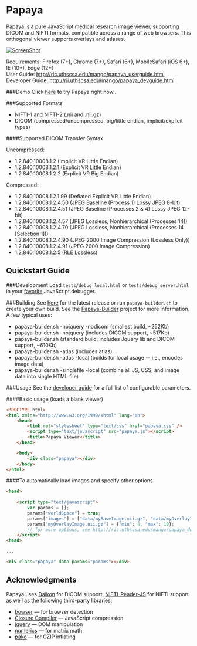 Papaya 
======

Papaya is a pure JavaScript medical research image viewer, supporting DICOM and NIFTI formats, compatible across a range of web browsers.  This orthogonal viewer supports overlays and atlases. 

[![ScreenShot](https://raw.github.com/rii-mango/Papaya/master/README-img.png)](http://rii.uthscsa.edu/mango/papayabeta/)

Requirements: Firefox (7+), Chrome (7+), Safari (6+), MobileSafari (iOS 6+), IE (10+), Edge (12+)<br />
User Guide: http://ric.uthscsa.edu/mango/papaya_userguide.html<br />
Developer Guide: http://rii.uthscsa.edu/mango/papaya_devguide.html

###Demo
Click [here](http://rii.uthscsa.edu/mango/papayabeta/) to try Papaya right now...

###Supported Formats
- NIFTI-1 and NIFTI-2 (.nii and .nii.gz)
- DICOM (compressed/uncompressed, big/little endian, implicit/explicit types)

####Supported DICOM Transfer Syntax

Uncompressed:
- 1.2.840.10008.1.2 (Implicit VR Little Endian)
- 1.2.840.10008.1.2.1 (Explicit VR Little Endian)
- 1.2.840.10008.1.2.2 (Explicit VR Big Endian)
 
Compressed:
- 1.2.840.10008.1.2.1.99 (Deflated Explicit VR Little Endian)
- 1.2.840.10008.1.2.4.50 (JPEG Baseline (Process 1) Lossy JPEG 8-bit)
- 1.2.840.10008.1.2.4.51 (JPEG Baseline (Processes 2 & 4) Lossy JPEG 12-bit)
- 1.2.840.10008.1.2.4.57 (JPEG Lossless, Nonhierarchical (Processes 14))
- 1.2.840.10008.1.2.4.70 (JPEG Lossless, Nonhierarchical (Processes 14 [Selection 1]))
- 1.2.840.10008.1.2.4.90 (JPEG 2000 Image Compression (Lossless Only))
- 1.2.840.10008.1.2.4.91 (JPEG 2000 Image Compression)
- 1.2.840.10008.1.2.5 (RLE Lossless)

Quickstart Guide
------

###Development
Load `tests/debug_local.html` or `tests/debug_server.html` in your [favorite](http://www.jetbrains.com/webstorm/) JavaScript debugger.


###Building
See [here](https://github.com/rii-mango/Papaya/tree/master/release) for the latest release or run `papaya-builder.sh` to create your own build.  See the [Papaya-Builder](https://github.com/rii-mango/Papaya-Builder) project for more information.  A few typical uses:
- papaya-builder.sh -nojquery -nodicom (smallest build, ~252Kb)
- papaya-builder.sh -nojquery (includes DICOM support, ~517Kb) 
- papaya-builder.sh (standard build, includes Jquery lib and DICOM support, ~610Kb) 
- papaya-builder.sh -atlas (includes atlas)
- papaya-builder.sh -atlas -local (builds for local usage -- i.e., encodes image data)
- papaya-builder.sh -singlefile -local (combine all JS, CSS, and image data into single HTML file)

###Usage
See the [developer guide](http://ric.uthscsa.edu/mango/papaya_devguide.html) for a full list of configurable parameters.  

####Basic usage (loads a blank viewer)
```html
<!DOCTYPE html>
<html xmlns="http://www.w3.org/1999/xhtml" lang="en">
    <head>
        <link rel="stylesheet" type="text/css" href="papaya.css" />
        <script type="text/javascript" src="papaya.js"></script>
        <title>Papaya Viewer</title>
    </head>

    <body>
        <div class="papaya"></div>
    </body>
</html>
```

####To automatically load images and specify other options
```html
<head>
    ...
    <script type="text/javascript">
        var params = [];
        params["worldSpace"] = true;
        params["images"] = ["data/myBaseImage.nii.gz", "data/myOverlayImage.nii.gz"];
        params["myOverlayImage.nii.gz"] = {"min": 4, "max": 10};
        // for more options, see http://ric.uthscsa.edu/mango/papaya_devguide.html
    </script>
<head>

...

<div class="papaya" data-params="params"></div>

```

Acknowledgments
-----
Papaya uses [Daikon](https://github.com/rii-mango/Daikon) for DICOM support, [NIFTI-Reader-JS](https://github.com/rii-mango/NIFTI-Reader-JS) for NIFTI support as well as the following third-party libraries:
- [bowser](https://github.com/ded/bowser) &mdash; for browser detection
- [Closure Compiler](https://developers.google.com/closure/compiler/) &mdash; JavaScript compression
- [jquery](http://jquery.com/) &mdash; DOM manipulation
- [numerics](http://numericjs.com/) &mdash; for matrix math
- [pako](https://github.com/nodeca/pako) &mdash; for GZIP inflating


